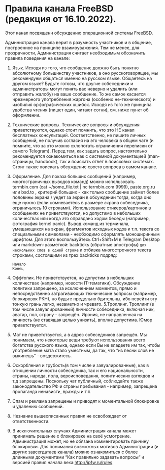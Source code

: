 # Правила канала FreeBSD (редакция от 16.10.2022).

Этот канал посвященн обсуждению операционной системы FreeBSD.

Администрация канала верит в разумность участников и в общение, построенное на принципе взаимоуважения. Тем не менее, для прозрачности, Администрация считает необходимым обозначить правила поведения на канале:

1. Язык. Исходя из того, что сообщение должно быть понятно абсолютному большинству участников, а оно русскоговорящее, мы рекомендуем общаться именно на русском языке. Общаетесь на другом языке? Будьте готовы, что другие собеседники и администраторы могут понять вас неверно и удалить (или отправить жалобу) на ваше сообщение. То же самое касается чрезмерного употребления жаргона (особенно не-технического) и изобилия орфографических ошибок. Исходя из того же принципа удобства чтения (пишет один, читают сотни), см. ниже пункт об оформлении. 


2. Технические вопросы. Технические вопросы и обсуждения приветствуются, однако стоит помнить, что это НЕ канал бесплатных консультаций. Соответственно, не пишите личных сообщений, не получив согласия на это человека в общем чате (и помните, что за это можно схлопотать ограничения переписки от самого Telegram). Перед тем, как задать вопрос, настоятельно рекомендуется ознакомиться как с системной документацией (man-страницы, handbook), так и поискать ответ в поисковых системах. Стоит также поискать обсуждение своего вопроса в самом канале. 


3. Оформление. Для показа больших сообщений (например, многостраничных выводов команд) можно использовать termbin.com (cat ~/some_file.txt | nc termbin.com 9999), paste.org.ru или bsd.to , критерий больших - как только сообщение займет более половины экрана / уедет за экран в обсуждении тогда, когда оно еще нужно (если сомневаетесь в размере экрана собеседника, ограничьтесь 10 строками). Использование стикеров/картинок в сообщениях не приветствуются, но допустимо в небольших количествах или когда это оправдано ходом беседы (например, фотография kernel panic). Вывод команд из терминала, умещающихся на экран, фрагментов исходных кодов и т.п. текста со специальными символами - необходимо оформлять моноширинным шрифтом. Для этого воспользуйтесь Ctrl+Shift+M в Telegram Desktop или markdown-разметкой: backticks (обратные апострофы) `для нескольких слов в одной строке` и отбивка многострочного текста строками, состоящими из трех backticks подряд:
    ```
    Начало
    Конец
    ```

4. Оффтопик. Не приветствуется, но допустим в небольших количествах (например, новости IT-тематики). Обсуждение политики запрещено, за исключением моментов, прямо и непосредственно затрагивающих технические вопросы (например, блокировок РКН), но будьте предельно бдительны, ибо перейти эту тонкую грань легко, незаметно и чревато. 
5.Троллинг. Троллинг (в том числе завуалированный) личности собеседника, включая ник, аватар, пол, страну - запрещён. Ирония, не направленная на личность (не ставящая целью унизить), вполне допустима. Юмор приветствуется. 


6. Мат не приветствуется, а в адрес собеседников запрещён. Мы понимаем, что некоторые вещи требуют использования всего богатства русского языка, однако если Вы не владеете им так, чтобы употребление мата стало уместным, да так, что “из песни слов не выкинешь” - воздержитесь. 


7. Оскорбления и грубость(в том числе и завуалированные), как в отношении личности собеседника, так и его национальности, страны, народа, пола, вероисповедания, политических взглядов и т.д запрещены. Поскольку чат публичный, соблюдайте также законодательство РФ и страны пребывания - например, запрещена пропаганда ненависти, вражды и т.п. 


8. Спам и реклама запрещены и приводят к моментальной блокировке и удалению сообщений. 


9. Незнание вышеописанных правил не освобождает от ответственности. 


10. В исключительных случаях Администрация канала может принимать решение о блокировке на своё усмотрение. Администрация может, но не обязана комментировать причину блокировки. Для понимания возможных мотивов Администрации (и других завсегдатаев канала) можно ознакомиться с более длинными документами “Как правильно задавать вопросы” и версией правил начала века http://ipfw.ru/rules
